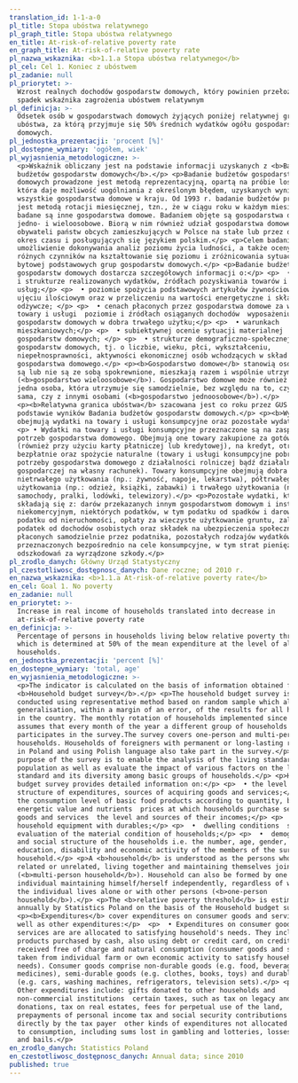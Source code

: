 ```yaml
---
translation_id: 1-1-a-0
pl_title: Stopa ubóstwa relatywnego
pl_graph_title: Stopa ubóstwa relatywnego
en_title: At-risk-of-relative poverty rate
en_graph_title: At-risk-of-relative poverty rate
pl_nazwa_wskaznika: <b>1.1.a Stopa ubóstwa relatywnego</b>
pl_cel: Cel 1. Koniec z ubóstwem
pl_zadanie: null
pl_priorytet: >-
  Wzrost realnych dochodów gospodarstw domowych, który powinien przełożyć się na
  spadek wskaźnika zagrożenia ubóstwem relatywnym
pl_definicja: >-
  Odsetek osób w gospodarstwach domowych żyjących poniżej relatywnej granicy
  ubóstwa, za którą przyjmuje się 50% średnich wydatków ogółu gospodarstw
  domowych.
pl_jednostka_prezentacji: 'procent [%]'
pl_dostepne_wymiary: 'ogółem, wiek'
pl_wyjasnienia_metodologiczne: >-
  <p>Wskaźnik obliczany jest na podstawie informacji uzyskanych z <b>Badania
  budżetów gospodarstw domowych</b>.</p> <p>Badanie budżetów gospodarstw
  domowych prowadzone jest metodą reprezentacyjną, opartą na próbie losowej,
  która daje możliwość uogólniania z określonym błędem, uzyskanych wyników na
  wszystkie gospodarstwa domowe w kraju. Od 1993 r. badanie budżetów prowadzone
  jest metodą rotacji miesięcznej, tzn., że w ciągu roku w każdym miesiącu
  badane są inne gospodarstwa domowe. Badaniem objęte są gospodarstwa domowe
  jedno- i wieloosobowe. Biorą w nim również udział gospodarstwa domowe
  obywateli państw obcych zamieszkujących w Polsce na stałe lub przez dłuższy
  okres czasu i posługujących się językiem polskim.</p> <p>Celem badania jest
  umożliwienie dokonywania analiz poziomu życia ludności, a także oceny wpływu
  różnych czynników na kształtowanie się poziomu i zróżnicowania sytuacji
  bytowej podstawowych grup gospodarstw domowych.</p> <p>Badanie budżetów
  gospodarstw domowych dostarcza szczegółowych informacji o:</p> <p>  • poziomie
  i strukturze realizowanych wydatków, źródłach pozyskiwania towarów i
  usług;</p> <p>  • poziomie spożycia podstawowych artykułów żywnościowych w
  ujęciu ilościowym oraz w przeliczeniu na wartości energetyczne i składniki
  odżywcze; </p> <p>  • cenach płaconych przez gospodarstwa domowe za wybrane
  towary i usługi  poziomie i źródłach osiąganych dochodów  wyposażeniu
  gospodarstw domowych w dobra trwałego użytku;</p> <p>  • warunkach
  mieszkaniowych;</p> <p>  • subiektywnej ocenie sytuacji materialnej
  gospodarstw domowych; </p> <p>  • strukturze demograficzno-społecznej
  gospodarstw domowych, tj. o liczbie, wieku, płci, wykształceniu,
  niepełnosprawności, aktywności ekonomicznej osób wchodzących w skład badanego
  gospodarstwa domowego.</p> <p><b>Gospodarstwo domowe</b> stanowią osoby, które
  są lub nie są ze sobą spokrewnione, mieszkają razem i wspólnie utrzymują się
  (<b>gospodarstwo wieloosobowe</b>). Gospodarstwo domowe może również tworzyć
  jedna osoba, która utrzymuje się samodzielnie, bez względu na to, czy mieszka
  sama, czy z innymi osobami (<b>gospodarstwo jednoosobowe</b>).</p>
  <p><b>Relatywna granica ubóstwa</b> szacowana jest co roku przez GUS na
  podstawie wyników Badania budżetów gospodarstw domowych.</p> <p><b>Wydatki</b>
  obejmują wydatki na towary i usługi konsumpcyjne oraz pozostałe wydatki:</p>
  <p> • Wydatki na towary i usługi konsumpcyjne przeznaczone są na zaspokojenie
  potrzeb gospodarstwa domowego. Obejmują one towary zakupione za gotówkę
  (również przy użyciu karty płatniczej lub kredytowej), na kredyt, otrzymane
  bezpłatnie oraz spożycie naturalne (towary i usługi konsumpcyjne pobrane na
  potrzeby gospodarstwa domowego z działalności rolniczej bądź działalności
  gospodarczej na własny rachunek). Towary konsumpcyjne obejmują dobra
  nietrwałego użytkowania (np.: żywność, napoje, lekarstwa), półtrwałego
  użytkowania (np.: odzież, książki, zabawki) i trwałego użytkowania (np.:
  samochody, pralki, lodówki, telewizory).</p> <p>Pozostałe wydatki, które
  składają się z: darów przekazanych innym gospodarstwom domowym i instytucjom
  niekomercyjnym, niektórych podatków, w tym podatku od spadków i darowizn,
  podatku od nieruchomości, opłaty za wieczyste użytkowanie gruntu, zaliczek na
  podatek od dochodów osobistych oraz składek na ubezpieczenia społeczne
  płaconych samodzielnie przez podatnika, pozostałych rodzajów wydatków nie
  przeznaczonych bezpośrednio na cele konsumpcyjne, w tym strat pieniężnych,
  odszkodowań za wyrządzone szkody.</p>
pl_zrodlo_danych: Główny Urząd Statystyczny
pl_czestotliwosc_dostępnosc_danych: Dane roczne; od 2010 r.
en_nazwa_wskaznika: <b>1.1.a At-risk-of-relative poverty rate</b>
en_cel: Goal 1. No poverty
en_zadanie: null
en_priorytet: >-
  Increase in real income of households translated into decrease in
  at-risk-of-relative poverty rate
en_definicja: >-
  Percentage of persons in households living below relative poverty threshold
  which is determined at 50% of the mean expenditure at the level of all
  households.
en_jednostka_prezentacji: 'percent [%]'
en_dostepne_wymiary: 'total, age'
en_wyjasnienia_metodologiczne: >-
  <p>The indicator is calculated on the basis of information obtained from
  <b>Household budget survey</b>.</p> <p>The household budget survey is
  conducted using representative method based on random sample which allows
  generalisation, within a margin of an error, of the results for all households
  in the country. The monthly rotation of households implemented since 1993
  assumes that every month of the year a different group of households
  participates in the survey.The survey covers one-person and multi-person
  households. Households of foreigners with permanent or long-lasting residence
  in Poland and using Polish language also take part in the survey.</p> <p>The
  purpose of the survey is to enable the analysis of the living standards of the
  population as well as evaluate the impact of various factors on the living
  standard and its diversity among basic groups of households.</p> <p>Household
  budget survey provides detailed information on:</p> <p>  • the level and the
  structure of expenditures, sources of acquiring goods and services;</p> <p>  •
  the consumption level of basic food products according to quantity, but also
  energetic value and nutrients  prices at which households purchase selected
  goods and services  the level and sources of their incomes;</p> <p>  •
  household equipment with durables;</p> <p>  •  dwelling conditions  subjective
  evaluation of the material condition of households;</p> <p>  •  demographic
  and social structure of the households i.e. the number, age, gender,
  education, disability and economic activity of the members of the surveyed
  household.</p> <p>A <b>household</b> is understood as the persons who may be
  related or unrelated, living together and maintaining themselves jointly
  (<b>multi-person household</b>). Household can also be formed by one
  individual maintaining himself/herself independently, regardless of whether
  the individual lives alone or with other persons (<b>one-person
  household</b>).</p> <p>The <b>relative poverty threshold</b> is estimated
  annually by Statistics Poland on the basis of the Household budget survey.</p>
  <p><b>Expenditures</b> cover expenditures on consumer goods and services as
  well as other expenditures:</p>  <p>  • Expenditures on consumer goods and
  services are are allocated to satisfying household's needs. They include
  products purchased by cash, also using debt or credit card, on credit,
  received free of charge and natural consumption (consumer goods and services
  taken from individual farm or own economic activity to satisfy household's
  needs). Consumer goods comprise non-durable goods (e.g. food, beverages or
  medicines), semi-durable goods (e.g. clothes, books, toys) and durable goods
  (e.g. cars, washing machines, refrigerators, television sets).</p> <p>  •
  Other expenditures include: gifts donated to other households and
  non-commercial institutions  certain taxes, such as tax on legacy and
  donations, tax on real estates, fees for perpetual use of the land,
  prepayments of personal income tax and social security contributions paid
  directly by the tax payer  other kinds of expenditures not allocated directly
  to consumption, including sums lost in gambling and lotteries, losses of cash
  and bails.</p>
en_zrodlo_danych: Statistics Poland
en_czestotliwosc_dostępnosc_danych: Annual data; since 2010
published: true
---
```

